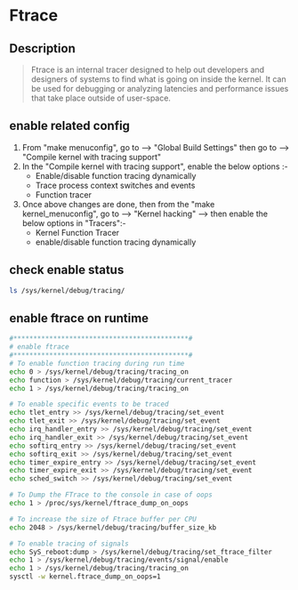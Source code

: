 # Ftrace

## Description

> Ftrace is an internal tracer designed to help out developers and
> designers of systems to find what is going on inside the kernel.
> It can be used for debugging or analyzing latencies and
> performance issues that take place outside of user-space.

## enable related config

1. From "make menuconfig", go to --> "Global Build Settings" then go to --> "Compile kernel with tracing support"
2. In the "Compile kernel with tracing support", enable the below options :-
    - Enable/disable function tracing dynamically
    - Trace process context switches and events
    - Function tracer
3. Once above changes are done, then from the "make kernel_menuconfig", go to --> "Kernel hacking" --> then enable the below options in "Tracers":-
    - Kernel Function Tracer
    - enable/disable function tracing dynamically

## check enable status

``` sh
ls /sys/kernel/debug/tracing/
```

## enable ftrace on runtime

``` sh
#********************************************#
# enable ftrace
#********************************************#
# To enable function tracing during run time
echo 0 > /sys/kernel/debug/tracing/tracing_on
echo function > /sys/kernel/debug/tracing/current_tracer
echo 1 > /sys/kernel/debug/tracing/tracing_on

# To enable specific events to be traced
echo tlet_entry >> /sys/kernel/debug/tracing/set_event
echo tlet_exit >> /sys/kernel/debug/tracing/set_event
echo irq_handler_entry >> /sys/kernel/debug/tracing/set_event
echo irq_handler_exit >> /sys/kernel/debug/tracing/set_event
echo softirq_entry >> /sys/kernel/debug/tracing/set_event
echo softirq_exit >> /sys/kernel/debug/tracing/set_event
echo timer_expire_entry >> /sys/kernel/debug/tracing/set_event
echo timer_expire_exit >> /sys/kernel/debug/tracing/set_event
echo sched_switch >> /sys/kernel/debug/tracing/set_event

# To Dump the FTrace to the console in case of oops
echo 1 > /proc/sys/kernel/ftrace_dump_on_oops

# To increase the size of Ftrace buffer per CPU
echo 2048 > /sys/kernel/debug/tracing/buffer_size_kb

# To enable tracing of signals
echo SyS_reboot:dump > /sys/kernel/debug/tracing/set_ftrace_filter
echo 1 > /sys/kernel/debug/tracing/events/signal/enable
echo 1 > /sys/kernel/debug/tracing/tracing_on
sysctl -w kernel.ftrace_dump_on_oops=1
```
